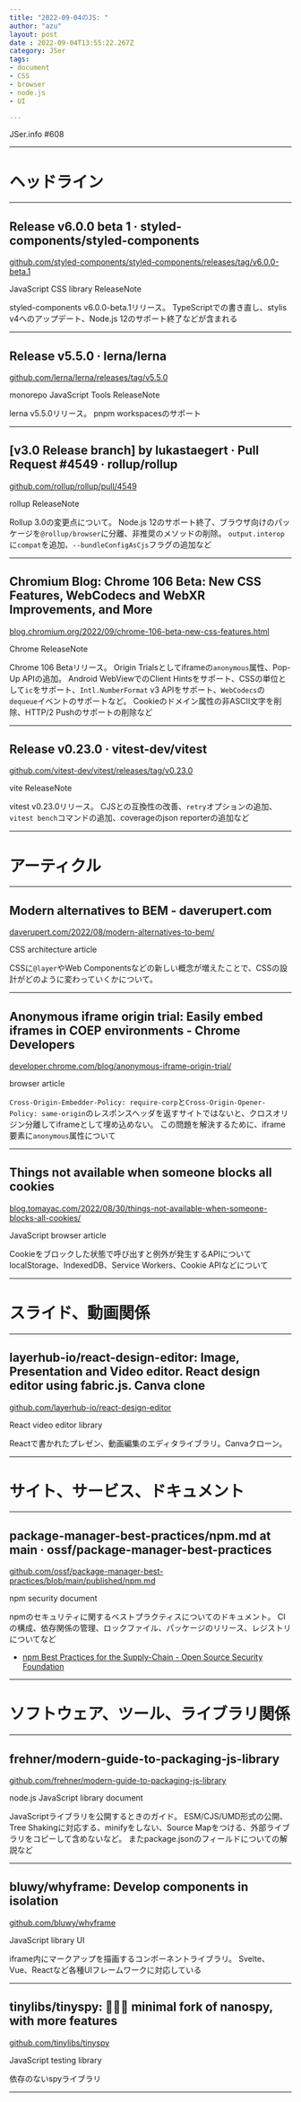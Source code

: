 ```yaml
---
title: "2022-09-04のJS: "
author: "azu"
layout: post
date : 2022-09-04T13:55:22.267Z
category: JSer
tags:
- document
- CSS
- browser
- node.js
- UI

---
```


JSer.info #608

----

<h1 class="site-genre">ヘッドライン</h1>

----

## Release v6.0.0 beta 1 · styled-components/styled-components
[github.com/styled-components/styled-components/releases/tag/v6.0.0-beta.1](https://github.com/styled-components/styled-components/releases/tag/v6.0.0-beta.1 "Release v6.0.0 beta 1 · styled-components/styled-components")
<p class="jser-tags jser-tag-icon"><span class="jser-tag">JavaScript</span> <span class="jser-tag">CSS</span> <span class="jser-tag">library</span> <span class="jser-tag">ReleaseNote</span></p>

styled-components v6.0.0-beta.1リリース。
TypeScriptでの書き直し、stylis v4へのアップデート、Node.js 12のサポート終了などが含まれる


----

## Release v5.5.0 · lerna/lerna
[github.com/lerna/lerna/releases/tag/v5.5.0](https://github.com/lerna/lerna/releases/tag/v5.5.0 "Release v5.5.0 · lerna/lerna")
<p class="jser-tags jser-tag-icon"><span class="jser-tag">monorepo</span> <span class="jser-tag">JavaScript</span> <span class="jser-tag">Tools</span> <span class="jser-tag">ReleaseNote</span></p>

lerna v5.5.0リリース。
pnpm workspacesのサポート


----

## \[v3.0 Release branch\] by lukastaegert · Pull Request #4549 · rollup/rollup
[github.com/rollup/rollup/pull/4549](https://github.com/rollup/rollup/pull/4549 "\[v3.0 Release branch\] by lukastaegert · Pull Request #4549 · rollup/rollup")
<p class="jser-tags jser-tag-icon"><span class="jser-tag">rollup</span> <span class="jser-tag">ReleaseNote</span></p>

Rollup 3.0の変更点について。
Node.js 12のサポート終了、ブラウザ向けのパッケージを`@rollup/browser`に分離、非推奨のメソッドの削除。
`output.interop`に`compat`を追加、`--bundleConfigAsCjs`フラグの追加など


----

## Chromium Blog: Chrome 106 Beta: New CSS Features, WebCodecs and WebXR Improvements, and More
[blog.chromium.org/2022/09/chrome-106-beta-new-css-features.html](https://blog.chromium.org/2022/09/chrome-106-beta-new-css-features.html "Chromium Blog: Chrome 106 Beta: New CSS Features, WebCodecs and WebXR Improvements, and More")
<p class="jser-tags jser-tag-icon"><span class="jser-tag">Chrome</span> <span class="jser-tag">ReleaseNote</span></p>

Chrome 106 Betaリリース。
Origin Trialsとしてiframeの`anonymous`属性、Pop-Up APIの追加。
Android WebViewでのClient Hintsをサポート、CSSの単位として`ic`をサポート、`Intl.NumberFormat` v3 APIをサポート、`WebCodecs`の`dequeue`イベントのサポートなど。
Cookieのドメイン属性の非ASCII文字を削除、HTTP/2 Pushのサポートの削除など


----

## Release v0.23.0 · vitest-dev/vitest
[github.com/vitest-dev/vitest/releases/tag/v0.23.0](https://github.com/vitest-dev/vitest/releases/tag/v0.23.0 "Release v0.23.0 · vitest-dev/vitest")
<p class="jser-tags jser-tag-icon"><span class="jser-tag">vite</span> <span class="jser-tag">ReleaseNote</span></p>

vitest v0.23.0リリース。
CJSとの互換性の改善、`retry`オプションの追加、`vitest bench`コマンドの追加、coverageのjson reporterの追加など


----
<h1 class="site-genre">アーティクル</h1>

----

## Modern alternatives to BEM - daverupert.com
[daverupert.com/2022/08/modern-alternatives-to-bem/](https://daverupert.com/2022/08/modern-alternatives-to-bem/ "Modern alternatives to BEM - daverupert.com")
<p class="jser-tags jser-tag-icon"><span class="jser-tag">CSS</span> <span class="jser-tag">architecture</span> <span class="jser-tag">article</span></p>

CSSに`@layer`やWeb Componentsなどの新しい概念が増えたことで、CSSの設計がどのように変わっていくかについて。


----

## Anonymous iframe origin trial: Easily embed iframes in COEP environments - Chrome Developers
[developer.chrome.com/blog/anonymous-iframe-origin-trial/](https://developer.chrome.com/blog/anonymous-iframe-origin-trial/ "Anonymous iframe origin trial: Easily embed iframes in COEP environments - Chrome Developers")
<p class="jser-tags jser-tag-icon"><span class="jser-tag">browser</span> <span class="jser-tag">article</span></p>

`Cross-Origin-Embedder-Policy: require-corp`と`Cross-Origin-Opener-Policy: same-origin`のレスポンスヘッダを返すサイトではないと、クロスオリジン分離してiframeとして埋め込めない。
この問題を解決するために、iframe要素に`anonymous`属性について


----

## Things not available when someone blocks all cookies
[blog.tomayac.com/2022/08/30/things-not-available-when-someone-blocks-all-cookies/](https://blog.tomayac.com/2022/08/30/things-not-available-when-someone-blocks-all-cookies/ "Things not available when someone blocks all cookies")
<p class="jser-tags jser-tag-icon"><span class="jser-tag">JavaScript</span> <span class="jser-tag">browser</span> <span class="jser-tag">article</span></p>

Cookieをブロックした状態で呼び出すと例外が発生するAPIについて
localStorage、IndexedDB、Service Workers、Cookie APIなどについて


----
<h1 class="site-genre">スライド、動画関係</h1>

----

## layerhub-io/react-design-editor: Image, Presentation and Video editor. React design editor using fabric.js. Canva clone
[github.com/layerhub-io/react-design-editor](https://github.com/layerhub-io/react-design-editor "layerhub-io/react-design-editor: Image, Presentation and Video editor. React design editor using fabric.js. Canva clone")
<p class="jser-tags jser-tag-icon"><span class="jser-tag">React</span> <span class="jser-tag">video</span> <span class="jser-tag">editor</span> <span class="jser-tag">library</span></p>

Reactで書かれたプレゼン、動画編集のエディタライブラリ。Canvaクローン。


----
<h1 class="site-genre">サイト、サービス、ドキュメント</h1>

----

## package-manager-best-practices/npm.md at main · ossf/package-manager-best-practices
[github.com/ossf/package-manager-best-practices/blob/main/published/npm.md](https://github.com/ossf/package-manager-best-practices/blob/main/published/npm.md "package-manager-best-practices/npm.md at main · ossf/package-manager-best-practices")
<p class="jser-tags jser-tag-icon"><span class="jser-tag">npm</span> <span class="jser-tag">security</span> <span class="jser-tag">document</span></p>

npmのセキュリティに関するベストプラクティスについてのドキュメント。
CIの構成、依存関係の管理、ロックファイル、パッケージのリリース、レジストリについてなど

- [npm Best Practices for the Supply-Chain - Open Source Security Foundation](https://openssf.org/blog/2022/09/01/npm-best-practices-for-the-supply-chain/ "npm Best Practices for the Supply-Chain - Open Source Security Foundation")

----
<h1 class="site-genre">ソフトウェア、ツール、ライブラリ関係</h1>

----

## frehner/modern-guide-to-packaging-js-library
[github.com/frehner/modern-guide-to-packaging-js-library](https://github.com/frehner/modern-guide-to-packaging-js-library "frehner/modern-guide-to-packaging-js-library")
<p class="jser-tags jser-tag-icon"><span class="jser-tag">node.js</span> <span class="jser-tag">JavaScript</span> <span class="jser-tag">library</span> <span class="jser-tag">document</span></p>

JavaScriptライブラリを公開するときのガイド。
ESM/CJS/UMD形式の公開、Tree Shakingに対応する、minifyをしない、Source Mapをつける、外部ライブラリをコピーして含めないなど。
またpackage.jsonのフィールドについての解説など


----

## bluwy/whyframe: Develop components in isolation
[github.com/bluwy/whyframe](https://github.com/bluwy/whyframe "bluwy/whyframe: Develop components in isolation")
<p class="jser-tags jser-tag-icon"><span class="jser-tag">JavaScript</span> <span class="jser-tag">library</span> <span class="jser-tag">UI</span></p>

iframe内にマークアップを描画するコンポーネントライブラリ。
Svelte、Vue、Reactなど各種UIフレームワークに対応している


----

## tinylibs/tinyspy: 🕵🏻‍♂️ minimal fork of nanospy, with more features
[github.com/tinylibs/tinyspy](https://github.com/tinylibs/tinyspy "tinylibs/tinyspy: 🕵🏻‍♂️ minimal fork of nanospy, with more features")
<p class="jser-tags jser-tag-icon"><span class="jser-tag">JavaScript</span> <span class="jser-tag">testing</span> <span class="jser-tag">library</span></p>

依存のないspyライブラリ


----
